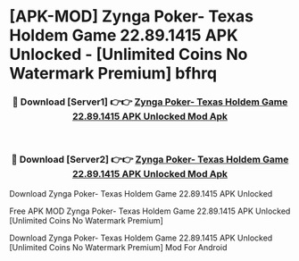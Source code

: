 # [APK-MOD] Zynga Poker- Texas Holdem Game 22.89.1415 APK Unlocked - [Unlimited Coins No Watermark Premium] bfhrq



<div align="center">
<h3>🔴 Download [Server1] 👉👉 <a href="https://momento.my/?title=Zynga_Poker-_Texas_Holdem_Game_22.89.1415_APK_Unlocked">Zynga Poker- Texas Holdem Game 22.89.1415 APK Unlocked Mod Apk</a></h3><br>

<h3>🔴 Download [Server2] 👉👉 <a href="https://momento.my/?title=Zynga_Poker-_Texas_Holdem_Game_22.89.1415_APK_Unlocked">Zynga Poker- Texas Holdem Game 22.89.1415 APK Unlocked Mod Apk</a></h3>
</div>



Download Zynga Poker- Texas Holdem Game 22.89.1415 APK Unlocked 

Free APK MOD Zynga Poker- Texas Holdem Game 22.89.1415 APK Unlocked [Unlimited Coins No Watermark Premium]

Download Zynga Poker- Texas Holdem Game 22.89.1415 APK Unlocked [Unlimited Coins No Watermark Premium] Mod For Android
